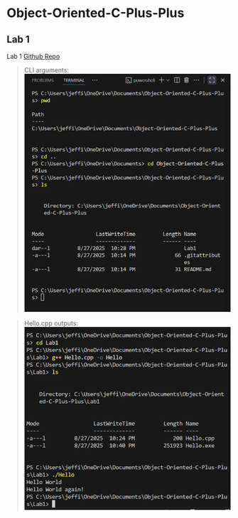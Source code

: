 # Object-Oriented-C-Plus-Plus
## Lab 1
Lab 1 [Github Repo](https://github.com/mjlt42/Object-Oriented-C-Plus-Plus/tree/3c285191c3277c8eb08b30980ab164fff8f7a2ef/Lab%201)

> CLI arguments: 
![alt text](image.png)

> Hello.cpp outputs:
![alt text](image-1.png)


